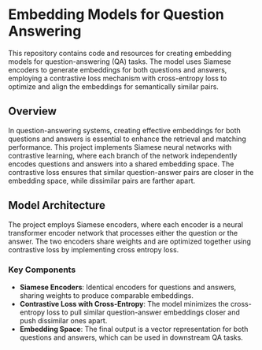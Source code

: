 # Embedding Models for Question Answering

This repository contains code and resources for creating embedding models for question-answering (QA) tasks. The model uses Siamese encoders to generate embeddings for both questions and answers, employing a contrastive loss mechanism with cross-entropy loss to optimize and align the embeddings for semantically similar pairs.

## Overview

In question-answering systems, creating effective embeddings for both questions and answers is essential to enhance the retrieval and matching performance. This project implements Siamese neural networks with contrastive learning, where each branch of the network independently encodes questions and answers into a shared embedding space. The contrastive loss ensures that similar question-answer pairs are closer in the embedding space, while dissimilar pairs are farther apart.

## Model Architecture

The project employs Siamese encoders, where each encoder is a neural transformer encoder network that processes either the question or the answer. The two encoders share weights and are optimized together using contrastive loss by implementing cross entropy loss.

### Key Components
- **Siamese Encoders**: Identical encoders for questions and answers, sharing weights to produce comparable embeddings.
- **Contrastive Loss with Cross-Entropy**: The model minimizes the cross-entropy loss to pull similar question-answer embeddings closer and push dissimilar ones apart.
- **Embedding Space**: The final output is a vector representation for both questions and answers, which can be used in downstream QA tasks.

